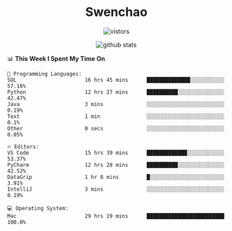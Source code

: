 <h1 align="center">Swenchao</h3>

<p align="center">
  <img src="https://visitor-badge.glitch.me/badge?page_id=Swenchao" alt="vistors" />
</p>

<p align="center">
  <img src="https://github-readme-stats.vercel.app/api?username=Swenchao&count_private=true&show_icons=true&theme=vue-dark&hide_title=true" alt="github stats" />
</p>

<!--START_SECTION:waka-->
📊 **This Week I Spent My Time On** 

```text
💬 Programming Languages: 
SQL                      16 hrs 45 mins      ██████████████░░░░░░░░░░░   57.16% 
Python                   12 hrs 27 mins      ██████████░░░░░░░░░░░░░░░   42.47% 
Java                     3 mins              ░░░░░░░░░░░░░░░░░░░░░░░░░   0.19% 
Text                     1 min               ░░░░░░░░░░░░░░░░░░░░░░░░░   0.1% 
Other                    0 secs              ░░░░░░░░░░░░░░░░░░░░░░░░░   0.05%

🔥 Editors: 
VS Code                  15 hrs 39 mins      █████████████░░░░░░░░░░░░   53.37% 
PyCharm                  12 hrs 28 mins      ██████████░░░░░░░░░░░░░░░   42.52% 
DataGrip                 1 hr 8 mins         █░░░░░░░░░░░░░░░░░░░░░░░░   3.91% 
IntelliJ                 3 mins              ░░░░░░░░░░░░░░░░░░░░░░░░░   0.19%

💻 Operating System: 
Mac                      29 hrs 19 mins      █████████████████████████   100.0%

```


<!--END_SECTION:waka-->
